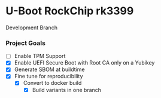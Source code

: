 # U-Boot RockChip rk3399
Development Branch

### Project Goals
* [ ] Enable TPM Support
* [x] Enable UEFI Secure Boot with Root CA only on a Yubikey
* [x] Generate SBOM at buildtime
* [x] Fine tune for reproducibility
  * [x] Convert to docker build
    * [x] Build variants in one branch
